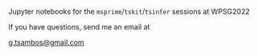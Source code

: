 Jupyter notebooks for the `msprime`/`tskit`/`tsinfer` sessions at WPSG2022

If you have questions, send me an email at

g.tsambos@gmail.com

